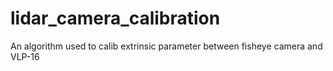 # lidar_camera_calibration
An algorithm used to calib extrinsic parameter between fisheye camera and VLP-16
